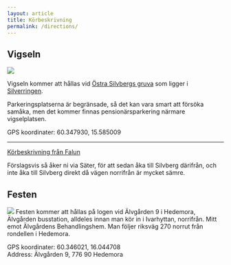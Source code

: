 ```yaml
---
layout: article
title: Körbeskrivning
permalink: /directions/
---
```

## Vigseln
<img src="https://maps.googleapis.com/maps/api/staticmap?center=60.349263,15.587306&zoom=14&size=400x400&maptype=hybrid&markers=color:red|60.347930,15.585009" />

Vigseln kommer att hållas vid [Östra Silvbergs gruva](http://sv.wikipedia.org/wiki/%C3%96ster_Silvbergs_gruva) som ligger i [Silverringen](http://www.sater.se/turismochfritid/sevardheter/silverringen.4.538f958410b38b4c073800019466.html).  

Parkeringsplatserna är begränsade, så det kan vara smart att försöka samåka, men det kommer finnas pensionärsparkering närmare vigselplatsen.

GPS koordinater: 60.347930, 15.585009

<hr>
<a href="https://www.google.com/maps/dir/Falun,+Sweden/S%C3%A4ter,+Sweden/60.3473156,15.5833905/@60.4728663,15.4512797,11z/am=t/data=!3m1!4b1!4m15!4m14!1m5!1m1!1s0x466764d555730ac5:0x8d6ff2a697970634!2m2!1d15.6355!2d60.60646!1m5!1m1!1s0x465d8a55ec83a6df:0xe42f9926d23f7bb4!2m2!1d15.7479!2d60.34665!1m0!3e0?hl=en-GB">Körbeskrivning från Falun</a>

Förslagsvis så åker ni via Säter, för att sedan åka till Silvberg därifrån, och inte åka till Silvberg direkt då vägen norrifrån är mycket sämre.

## Festen

<img src="httpsS://maps.googleapis.com/maps/api/staticmap?center=60.346021,16.044708&zoom=14&size=400x400&maptype=hybrid&markers=color:red|60.346021,16.044708" />
Festen kommer att hållas på logen vid Älvgården 9 i Hedemora, Älvgården busstation, alldeles innan man kör in i Ivarhyttan, norrifrån. Mitt emot Älvgårdens Behandlingshem.  
Man följer riksväg 270 norrut från rondellen i Hedemora. 

GPS koordinater: 60.346021, 16.044708  
Address: Älvgården 9, 776 90 Hedemora

